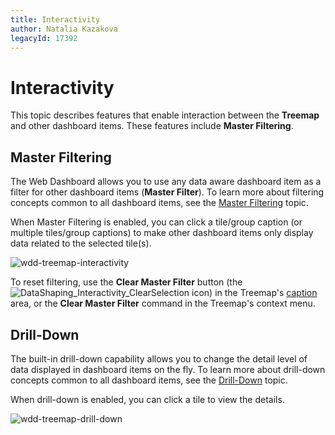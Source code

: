 ```yaml
---
title: Interactivity
author: Natalia Kazakova
legacyId: 17392
---
```

# Interactivity
This topic describes features that enable interaction between the **Treemap** and other dashboard items. These features include **Master Filtering**.

## Master Filtering
The Web Dashboard allows you to use any data aware dashboard item as a filter for other dashboard items (**Master Filter**). To learn more about filtering concepts common to all dashboard items, see the [Master Filtering](../../data-presentation/master-filtering.md) topic.

When Master Filtering is enabled, you can click a tile/group caption (or multiple tiles/group captions) to make other dashboard items only display data related to the selected tile(s).

![wdd-treemap-interactivity](../../../../images/img125959.png)

To reset filtering, use the **Clear Master Filter** button (the ![DataShaping_Interactivity_ClearSelection](../../../../images/img19686.png) icon) in the Treemap's [caption](../../data-presentation/dashboard-layout.md) area, or the **Clear Master Filter** command in the Treemap's context menu.

## Drill-Down
The built-in drill-down capability allows you to change the detail level of data displayed in dashboard items on the fly. To learn more about drill-down concepts common to all dashboard items, see the [Drill-Down](../../data-presentation/drill-down.md) topic.

When drill-down is enabled, you can click a tile to view the details.

![wdd-treemap-drill-down](../../../../images/img127986.png)